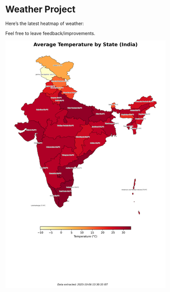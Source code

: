 # Weather Project

Here’s the latest heatmap of weather:

Feel free to leave feedback/improvements.

![India Heatmap](docs/assets/india_heatmap.png?v=E37723)

